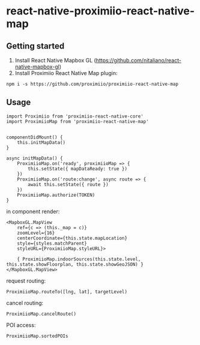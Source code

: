 
# react-native-proximiio-react-native-map

## Getting started

1. Install React Native Mapbox GL (https://github.com/nitaliano/react-native-mapbox-gl)
2. Install Proximiio React Native Map plugin:

```
npm i -s https://github.com/proximiio/proximiio-react-native-map
```

## Usage

```
import Proximiio from 'proximiio-react-native-core'
import ProximiioMap from 'proximiio-react-native-map'


componentDidMount() {
	this.initMapData()
}

async initMapData() {
	ProximiioMap.on('ready', proximiioMap => {
		this.setState({ mapDataReady: true })
	})
	ProximiioMap.on('route:change', async route => {
		await this.setState({ route })
	})
	ProximiioMap.authorize(TOKEN)
}
```

in component render:

```
<MapboxGL.MapView
	ref={c => (this._map = c)}
	zoomLevel={16}
	centerCoordinate={this.state.mapLocation}
	style={styles.matchParent}
	styleURL={ProximiioMap.styleURL}>

	{ ProximiioMap.indoorSources(this.state.level, this.state.showFloorplan, this.state.showGeoJSON) }
</MapboxGL.MapView>
```

request routing:

```
ProximiioMap.routeTo([lng, lat], targetLevel)
```

cancel routing:
```
ProximiioMap.cancelRoute()
```

POI access:
```
ProximiioMap.sortedPOIs
```
